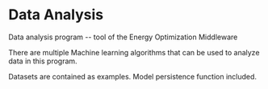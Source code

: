 # Data Analysis
Data analysis program -- tool of the Energy Optimization Middleware

There are multiple Machine learning algorithms that 
can be used to analyze data in this program.

Datasets are contained as examples.
Model persistence function included.
